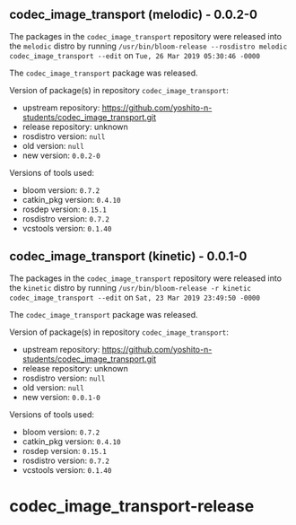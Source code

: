 ## codec_image_transport (melodic) - 0.0.2-0

The packages in the `codec_image_transport` repository were released into the `melodic` distro by running `/usr/bin/bloom-release --rosdistro melodic codec_image_transport --edit` on `Tue, 26 Mar 2019 05:30:46 -0000`

The `codec_image_transport` package was released.

Version of package(s) in repository `codec_image_transport`:

- upstream repository: https://github.com/yoshito-n-students/codec_image_transport.git
- release repository: unknown
- rosdistro version: `null`
- old version: `null`
- new version: `0.0.2-0`

Versions of tools used:

- bloom version: `0.7.2`
- catkin_pkg version: `0.4.10`
- rosdep version: `0.15.1`
- rosdistro version: `0.7.2`
- vcstools version: `0.1.40`


## codec_image_transport (kinetic) - 0.0.1-0

The packages in the `codec_image_transport` repository were released into the `kinetic` distro by running `/usr/bin/bloom-release -r kinetic codec_image_transport --edit` on `Sat, 23 Mar 2019 23:49:50 -0000`

The `codec_image_transport` package was released.

Version of package(s) in repository `codec_image_transport`:

- upstream repository: https://github.com/yoshito-n-students/codec_image_transport.git
- release repository: unknown
- rosdistro version: `null`
- old version: `null`
- new version: `0.0.1-0`

Versions of tools used:

- bloom version: `0.7.2`
- catkin_pkg version: `0.4.10`
- rosdep version: `0.15.1`
- rosdistro version: `0.7.2`
- vcstools version: `0.1.40`


# codec_image_transport-release